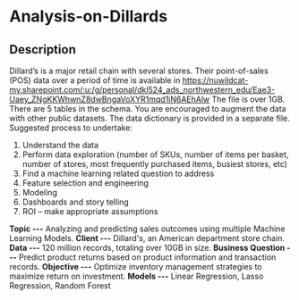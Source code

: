 # Analysis-on-Dillards

## Description
Dillard’s is a major retail chain with several stores. Their point-of-sales (POS) data over a period of time
is available in https://nuwildcat-my.sharepoint.com/:u:/g/personal/dkl524_ads_northwestern_edu/Eae3-Uaey_ZNgKKWhwnZ8dwBngaVoXYR1mqd1iN6AEhAlw 
The file is over 1GB.
There are 5 tables in the schema. You are encouraged to augment the data with other public datasets.
The data dictionary is provided in a separate file.
Suggested process to undertake:
1. Understand the data
2. Perform data exploration (number of SKUs, number of items per basket, number of stores,
most frequently purchased items, busiest stores, etc)
3. Find a machine learning related question to address
4. Feature selection and engineering
5. Modeling
6. Dashboards and story telling
7. ROI – make appropriate assumptions


**Topic ---** Analyzing and predicting sales outcomes using multiple Machine Learning Models.
**Client ---** Dillard's, an American department store chain.
**Data ---** 120 million records, totaling over 10GB in size.
**Business Question ---** Predict product returns based on product information and transaction records.
**Objective ---** Optimize inventory management strategies to maximize return on investment.
**Models ---** Linear Regression, Lasso Regression, Random Forest




